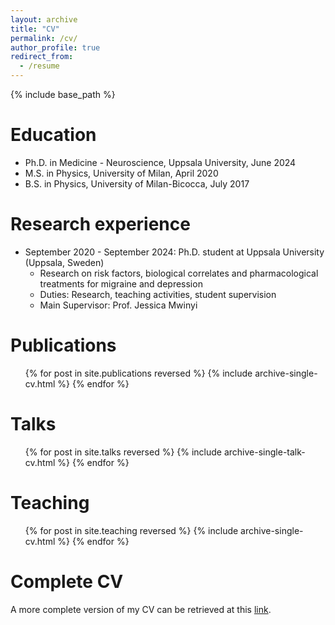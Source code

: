 ```yaml
---
layout: archive
title: "CV"
permalink: /cv/
author_profile: true
redirect_from:
  - /resume
---
```


{% include base_path %}

Education
======
* Ph.D. in Medicine - Neuroscience, Uppsala University, June 2024
* M.S. in Physics, University of Milan, April 2020
* B.S. in Physics, University of Milan-Bicocca, July 2017

Research experience
======
* September 2020 - September 2024: Ph.D. student at Uppsala University (Uppsala, Sweden)
  * Research on risk factors, biological correlates and pharmacological treatments for migraine and depression
  * Duties: Research, teaching activities, student supervision
  * Main Supervisor: Prof. Jessica Mwinyi


Publications
======
  <ul>{% for post in site.publications reversed %}
    {% include archive-single-cv.html %}
  {% endfor %}</ul>
  
Talks
======
  <ul>{% for post in site.talks reversed %}
    {% include archive-single-talk-cv.html  %}
  {% endfor %}</ul>
  
Teaching
======
  <ul>{% for post in site.teaching reversed %}
    {% include archive-single-cv.html %}
  {% endfor %}</ul>

  Complete CV
======
A more complete version of my CV can be retrieved at this <a href="http://oresteaffatato.github.io/files/AcademicCV.pdf" title="hp">link</a>. 